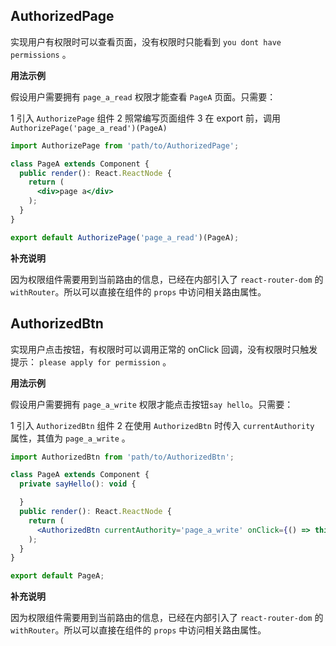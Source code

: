 ## AuthorizedPage

实现用户有权限时可以查看页面，没有权限时只能看到 `you dont have permissions` 。

**用法示例**

假设用户需要拥有 `page_a_read` 权限才能查看 `PageA` 页面。只需要：

1 引入 `AuthorizePage` 组件
2 照常编写页面组件
3 在 export 前，调用 `AuthorizePage('page_a_read')(PageA)`

```jsx
import AuthorizePage from 'path/to/AuthorizedPage';

class PageA extends Component {
  public render(): React.ReactNode {
    return (
      <div>page a</div>
    );
  }
}

export default AuthorizePage('page_a_read')(PageA);
```

**补充说明**

因为权限组件需要用到当前路由的信息，已经在内部引入了 `react-router-dom` 的 `withRouter`。所以可以直接在组件的 `props` 中访问相关路由属性。

## AuthorizedBtn

实现用户点击按钮，有权限时可以调用正常的 onClick 回调，没有权限时只触发提示： `please apply for permission` 。

**用法示例**

假设用户需要拥有 `page_a_write` 权限才能点击按钮`say hello`。只需要：

1 引入 `AuthorizedBtn` 组件
2 在使用 `AuthorizedBtn` 时传入 `currentAuthority` 属性，其值为 `page_a_write` 。

```jsx
import AuthorizedBtn from 'path/to/AuthorizedBtn';

class PageA extends Component {
  private sayHello(): void {

  }
  public render(): React.ReactNode {
    return (
      <AuthorizedBtn currentAuthority='page_a_write' onClick={() => this.sayHello()} type="primary">click to say hello</AuthorizedBtn>
    );
  }
}

export default PageA;
```

**补充说明**

因为权限组件需要用到当前路由的信息，已经在内部引入了 `react-router-dom` 的 `withRouter`。所以可以直接在组件的 `props` 中访问相关路由属性。

